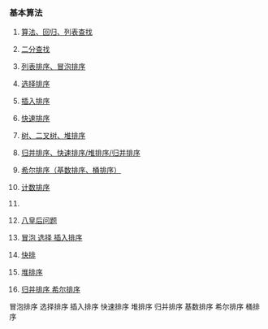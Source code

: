 ### 基本算法 ###
1. [算法、回归、列表查找](https://github.com/liuxingrichu/python_lesson_notes/blob/master/algorithm/day001.md)
2. [二分查找](https://github.com/liuxingrichu/python_lesson_notes/blob/master/algorithm/day002.md)
3. [列表排序、冒泡排序](https://github.com/liuxingrichu/python_lesson_notes/blob/master/algorithm/day003.md)
4. [选择排序](https://github.com/liuxingrichu/python_lesson_notes/blob/master/algorithm/day004.md)
5. [插入排序](https://github.com/liuxingrichu/python_lesson_notes/blob/master/algorithm/day005.md)
6. [快速排序](https://github.com/liuxingrichu/python_lesson_notes/blob/master/algorithm/day006.md)
7. [树、二叉树、堆排序](https://github.com/liuxingrichu/python_lesson_notes/blob/master/algorithm/day007.md)
8. [归并排序、快速排序/堆排序/归并排序](https://github.com/liuxingrichu/python_lesson_notes/blob/master/algorithm/day008.md)
9. [希尔排序（基数排序、桶排序）](https://github.com/liuxingrichu/python_lesson_notes/blob/master/algorithm/day009.md)
10. [计数排序](https://github.com/liuxingrichu/python_lesson_notes/blob/master/algorithm/day010.md)
11. []()





4. [八皇后问题](https://github.com/liuxingrichu/python_lesson_notes/blob/master/algorithm/day00n.md)
2. [冒泡 选择 插入排序]()
3. [快排]()
4. [堆排序]()
5. [归并排序 希尔排序]()


冒泡排序
选择排序
插入排序
快速排序
堆排序
归并排序
基数排序
希尔排序
桶排序



